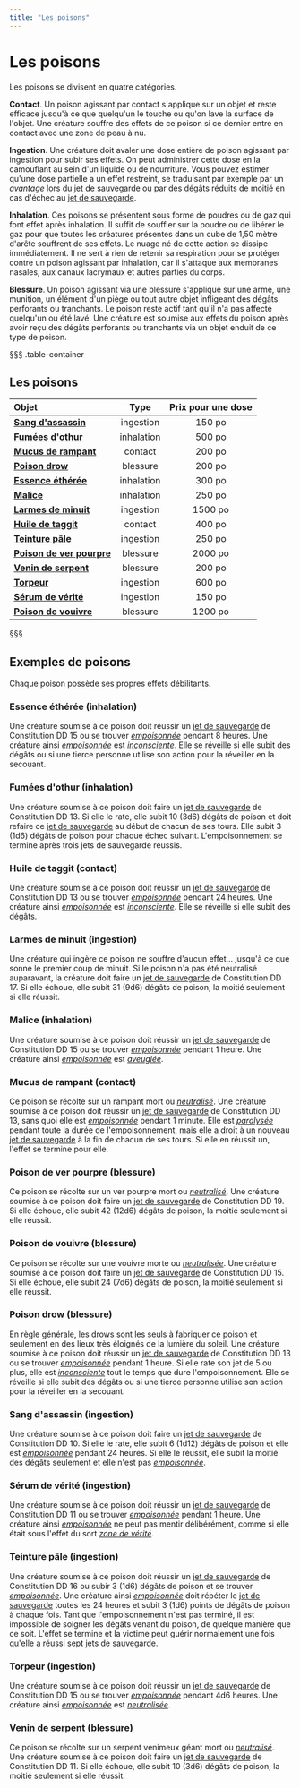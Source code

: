 ```yaml
---
title: "Les poisons"
---
```

# Les poisons
Les poisons se divisent en quatre catégories.

**Contact**. Un poison agissant par contact s'applique sur un objet et reste efficace jusqu'à ce que quelqu'un le touche ou qu'on lave la surface de l'objet. Une créature souffre des effets de ce poison si ce dernier entre en contact avec une zone de peau à nu.

**Ingestion**. Une créature doit avaler une dose entière de poison agissant par ingestion pour subir ses effets. On peut administrer cette dose en la camouflant au sein d'un liquide ou de nourriture. Vous pouvez estimer qu'une dose partielle a un effet restreint, se traduisant par exemple par un [_avantage_](/utiliser-les-caracteristiques/#avantage-et-desavantage) lors du [jet de sauvegarde](/utiliser-les-caracteristiques/#jets-de-sauvegarde) ou par des dégâts réduits de moitié en cas d'échec au [jet de sauvegarde](/utiliser-les-caracteristiques/#jets-de-sauvegarde).

**Inhalation**. Ces poisons se présentent sous forme de poudres ou de gaz qui font effet après inhalation. Il suffit de souffler sur la poudre ou de libérer le gaz pour que toutes les créatures présentes dans un cube de 1,50 mètre d'arête souffrent de ses effets. Le nuage né de cette action se dissipe immédiatement. Il ne sert à rien de retenir sa respiration pour se protéger contre un poison agissant par inhalation, car il s'attaque aux membranes nasales, aux canaux lacrymaux et autres parties du corps.

**Blessure**. Un poison agissant via une blessure s'applique sur une arme, une munition, un élément d'un piège ou tout autre objet infligeant des dégâts perforants ou tranchants. Le poison reste actif tant qu'il n'a pas affecté quelqu'un ou été lavé. Une créature est soumise aux effets du poison après avoir reçu des dégâts perforants ou tranchants via un objet enduit de ce type de poison.

§§§ .table-container
## Les poisons
| Objet | Type | Prix pour une dose |
|:-|:-:|:-:|
| [**Sang d'assassin**](#sang-d-assassin-ingestion) | ingestion | 150 po |
| [**Fumées d'othur**](#fumees-d-othur-inhalation) | inhalation | 500 po |
| [**Mucus de rampant**](#mucus-de-rampant-contact) | contact | 200 po |
| [**Poison drow**](#poison-drow-blessure) | blessure | 200 po |
| [**Essence éthérée**](#essence-etheree-inhalation) | inhalation | 300 po |
| [**Malice**](#malice-inhalation) | inhalation | 250 po |
| [**Larmes de minuit**](#larmes-de-minuit-ingestion) | ingestion | 1500 po |
| [**Huile de taggit**](#huile-de-taggit-contact) | contact | 400 po |
| [**Teinture pâle**](#teinture-pale-ingestion) | ingestion | 250 po |
| [**Poison de ver pourpre**](#poison-de-ver-pourpre-blessure) | blessure | 2000 po |
| [**Venin de serpent**](#venin-de-serpent-blessure) | blessure | 200 po |
| [**Torpeur**](#torpeur-ingestion) | ingestion | 600 po |
| [**Sérum de vérité**](#serum-de-verite-ingestion) | ingestion | 150 po |
| [**Poison de vouivre**](#poison-de-vouivre-blessure) | blessure | 1200 po |
§§§

## Exemples de poisons
Chaque poison possède ses propres effets débilitants.

### Essence éthérée (inhalation)
Une créature soumise à ce poison doit réussir un [jet de sauvegarde](/utiliser-les-caracteristiques/#jets-de-sauvegarde) de Constitution DD 15 ou se trouver [_empoisonnée_](/gerer-la-sante-du-personnage/#empoisonne) pendant 8 heures. Une créature ainsi [_empoisonnée_](/gerer-la-sante-du-personnage/#empoisonne) est [_inconsciente_](/gerer-la-sante-du-personnage/#inconscient). Elle se réveille si elle subit des dégâts ou si une tierce personne utilise son action pour la réveiller en la secouant.

### Fumées d'othur (inhalation)
Une créature soumise à ce poison doit faire un [jet de sauvegarde](/utiliser-les-caracteristiques/#jets-de-sauvegarde) de Constitution DD 13. Si elle le rate, elle subit 10 (3d6) dégâts de poison et doit refaire ce [jet de sauvegarde](/utiliser-les-caracteristiques/#jets-de-sauvegarde) au début de chacun de ses tours. Elle subit 3 (1d6) dégâts de poison pour chaque échec suivant. L'empoisonnement se termine après trois jets de sauvegarde réussis.

### Huile de taggit (contact)
Une créature soumise à ce poison doit réussir un [jet de sauvegarde](/utiliser-les-caracteristiques/#jets-de-sauvegarde) de Constitution DD 13 ou se trouver [_empoisonnée_](/gerer-la-sante-du-personnage/#empoisonne) pendant 24 heures. Une créature ainsi [_empoisonnée_](/gerer-la-sante-du-personnage/#empoisonne) est [_inconsciente_](/gerer-la-sante-du-personnage/#inconscient). Elle se réveille si elle subit des dégâts.

### Larmes de minuit (ingestion)
Une créature qui ingère ce poison ne souffre d'aucun effet... jusqu'à ce que sonne le premier coup de minuit. Si le poison n'a pas été neutralisé auparavant, la créature doit faire un [jet de sauvegarde](/utiliser-les-caracteristiques/#jets-de-sauvegarde) de Constitution DD 17. Si elle échoue, elle subit 31 (9d6) dégâts de poison, la moitié seulement si elle réussit.

### Malice (inhalation)
Une créature soumise à ce poison doit réussir un [jet de sauvegarde](/utiliser-les-caracteristiques/#jets-de-sauvegarde) de Constitution DD 15 ou se trouver [_empoisonnée_](/gerer-la-sante-du-personnage/#empoisonne) pendant 1 heure. Une créature ainsi [_empoisonnée_](/gerer-la-sante-du-personnage/#empoisonne) est [_aveuglée_](/gerer-la-sante-du-personnage/#aveugle).

### Mucus de rampant (contact)
Ce poison se récolte sur un rampant mort ou [_neutralisé_](/gerer-la-sante-du-personnage/#neutralise). Une créature soumise à ce poison doit réussir un [jet de sauvegarde](/utiliser-les-caracteristiques/#jets-de-sauvegarde) de Constitution DD 13, sans quoi elle est [_empoisonnée_](/gerer-la-sante-du-personnage/#empoisonne) pendant 1 minute. Elle est [_paralysée_](/gerer-la-sante-du-personnage/#paralyse) pendant toute la durée de l'empoisonnement, mais elle a droit à un nouveau [jet de sauvegarde](/utiliser-les-caracteristiques/#jets-de-sauvegarde) à la fin de chacun de ses tours. Si elle en réussit un, l'effet se termine pour elle.

### Poison de ver pourpre (blessure)
Ce poison se récolte sur un ver pourpre mort ou [_neutralisé_](/gerer-la-sante-du-personnage/#neutralise). Une créature soumise à ce poison doit faire un [jet de sauvegarde](/utiliser-les-caracteristiques/#jets-de-sauvegarde) de Constitution DD 19. Si elle échoue, elle subit 42 (12d6) dégâts de poison, la moitié seulement si elle réussit.

### Poison de vouivre (blessure)
Ce poison se récolte sur une vouivre morte ou [_neutralisée_](/gerer-la-sante-du-personnage/#neutralise). Une créature soumise à ce poison doit faire un [jet de sauvegarde](/utiliser-les-caracteristiques/#jets-de-sauvegarde) de Constitution DD 15. Si elle échoue, elle subit 24 (7d6) dégâts de poison, la moitié seulement si elle réussit.

### Poison drow (blessure)
En règle générale, les drows sont les seuls à fabriquer ce poison et seulement en des lieux très éloignés de la lumière du soleil. Une créature soumise à ce poison doit réussir un [jet de sauvegarde](/utiliser-les-caracteristiques/#jets-de-sauvegarde) de Constitution DD 13 ou se trouver [_empoisonnée_](/gerer-la-sante-du-personnage/#empoisonne) pendant 1 heure. Si elle rate son jet de 5 ou plus, elle est [_inconsciente_](/gerer-la-sante-du-personnage/#inconscient) tout le temps que dure l'empoisonnement. Elle se réveille si elle subit des dégâts ou si une tierce personne utilise son action pour la réveiller en la secouant.

### Sang d'assassin (ingestion)
Une créature soumise à ce poison doit faire un [jet de sauvegarde](/utiliser-les-caracteristiques/#jets-de-sauvegarde) de Constitution DD  10. Si elle le rate, elle subit 6 (1d12) dégâts de poison et elle est [_empoisonnée_](/gerer-la-sante-du-personnage/#empoisonne) pendant 24 heures. Si elle le réussit, elle subit la moitié des dégâts seulement et elle n'est pas [_empoisonnée_](/gerer-la-sante-du-personnage/#empoisonne).

### Sérum de vérité (ingestion)
Une créature soumise à ce poison doit réussir un [jet de sauvegarde](/utiliser-les-caracteristiques/#jets-de-sauvegarde) de Constitution DD 11 ou se trouver [_empoisonnée_](/gerer-la-sante-du-personnage/#empoisonne) pendant 1 heure. Une créature ainsi [_empoisonnée_](/gerer-la-sante-du-personnage/#empoisonne) ne peut pas mentir délibérément, comme si elle était sous l'effet du sort [_zone de vérité_](/grimoire/zone-de-verite).

### Teinture pâle (ingestion)
Une créature soumise à ce poison doit réussir un [jet de sauvegarde](/utiliser-les-caracteristiques/#jets-de-sauvegarde) de Constitution DD 16 ou subir 3 (1d6) dégâts de poison et se trouver [_empoisonnée_](/gerer-la-sante-du-personnage/#empoisonne). Une créature ainsi [_empoisonnée_](/gerer-la-sante-du-personnage/#empoisonne) doit répéter le [jet de sauvegarde](/utiliser-les-caracteristiques/#jets-de-sauvegarde) toutes les 24 heures et subit 3 (1d6) points de dégâts de poison à chaque fois. Tant que l'empoisonnement n'est pas terminé, il est impossible de soigner les dégâts venant du poison, de quelque manière que ce soit. L'effet se termine et la victime peut guérir normalement une fois qu'elle a réussi sept jets de sauvegarde.

### Torpeur (ingestion)
Une créature soumise à ce poison doit réussir un [jet de sauvegarde](/utiliser-les-caracteristiques/#jets-de-sauvegarde) de Constitution DD 15 ou se trouver [_empoisonnée_](/gerer-la-sante-du-personnage/#empoisonne) pendant 4d6  heures. Une créature ainsi [_empoisonnée_](/gerer-la-sante-du-personnage/#empoisonne) est [_neutralisée_](/gerer-la-sante-du-personnage/#neutralise).

### Venin de serpent (blessure)
Ce poison se récolte sur un serpent venimeux géant mort ou [_neutralisé_](/gerer-la-sante-du-personnage/#neutralise). Une créature soumise à ce poison doit faire un [jet de sauvegarde](/utiliser-les-caracteristiques/#jets-de-sauvegarde) de Constitution DD 11. Si elle échoue, elle subit 10 (3d6) dégâts de poison, la moitié seulement si elle réussit.
